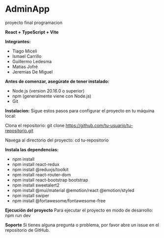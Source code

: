 # AdminApp
proyecto final programacion

**React + TypeScript + Vite**

**Integrantes:**
- Tiago Miceli
- Ismael Carrillo
- Guillermo Ledesma
- Matias Jofré
- Jeremias De Miguel


**Antes de comenzar, asegúrate de tener instalado:**

- Node.js (version 20.16.0 o superior)
- npm (generalmente viene con Node.js)
- Git


**Instalacion:**
Sigue estos pasos para configurar el proyecto en tu máquina local:

Clona el repositorio:
git clone https://github.com/tu-usuario/tu-repositorio.git

Navega al directorio del proyecto:
cd tu-repositorio

**Instala las dependencias:**
- npm install
- npm install react-redux
- npm install @reduxjs/toolkit
- npm install react-router-dom
- npm install react-bootstrap bootstrap
- npm install sweetalert2
- npm install @mui/material @emotion/react @emotion/styled
- npm install swiper
- npm install @fortawesome/fontawesome-free

**Ejecución del proyecto**
Para ejecutar el proyecto en modo de desarrollo:
npm run dev


**Soporte**
Si tienes alguna pregunta o problema, por favor abre un issue en el repositorio de GitHub.

